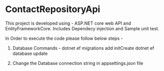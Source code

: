# ContactRepositoryApi

This project is developed using - ASP.NET core web API and EntityFrameworkCore.
Includes Dependecy injection and Sample unit test.

In Order to execute the code please follow below steps - 
1. Database Commands - 
  dotnet ef migrations add initCreate
  dotnet ef database update
  
 2. Change the Database connection string in appsettings.json file
 
 
